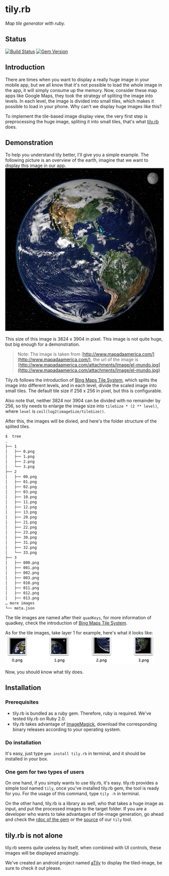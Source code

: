 # tily.rb
*Map tile generator with ruby.*

## Status
[![Build Status](https://travis-ci.org/void-main/tily.rb.png?branch=master)](https://travis-ci.org/void-main/tily.rb)
[![Gem Version](https://badge.fury.io/rb/tily.rb.png)](http://badge.fury.io/rb/tily.rb)

## Introduction
There are times when you want to display a really huge image in your mobile app, but we all know that it's not possible to load the whole image in the app, it will simply consume up the memory. Now, consider these map apps like Google Maps, they took the strategy of spliting the image into levels. In each level, the image is divided into small tiles, which makes it possible to load in your phone. Why can't we display huge images like this?

To implement the tile-based image display view, the very first step is preprocessing the huge image, spliting it into small tiles, that's what [tily.rb](https://github.com/void-main/tily.rb) does.

## Demonstration
To help you understand tily better, I'll give you a simple example. The following picture is an overview of the earth, imagine that we want to display this image in our app.
![el-mundo](imgs/el-mundo.jpg)

This size of this image is 3824 x 3904 in pixel. This image is not quite huge, but big enough for a demonstration.

>Note: The image is taken from [http://www.mapadaamerica.com/](http://www.mapadaamerica.com/), the url of the image is [http://www.mapadaamerica.com/attachments/Image/el-mundo.jpg](http://www.mapadaamerica.com/attachments/Image/el-mundo.jpg)

Tily.rb follows the introduction of [Bing Maps Tile System](http://msdn.microsoft.com/en-us/library/bb259689.aspx), which splits the image into different levels, and in each level, divide the scaled image into small tiles. The default tile size if 256 x 256 in pixel, but this is configurable. 

Also note that, neither 3824 nor 3904 can be divided with no remainder by 256, so tily needs to enlarge the image size into `tileSize * (2 ** level)`, where `level` is `ceil(log2(imageSize/tileSize))`. 

After this, the images will be divied, and here's the folder structure of the splited tiles.

```
$  tree
.
├── 1
│   ├── 0.png
│   ├── 1.png
│   ├── 2.png
│   └── 3.png
├── 2
│   ├── 00.png
│   ├── 01.png
│   ├── 02.png
│   ├── 03.png
│   ├── 10.png
│   ├── 11.png
│   ├── 12.png
│   ├── 13.png
│   ├── 20.png
│   ├── 21.png
│   ├── 22.png
│   ├── 23.png
│   ├── 30.png
│   ├── 31.png
│   ├── 32.png
│   └── 33.png
├── 3
│   ├── 000.png
│   ├── 001.png
│   ├── 002.png
│   ├── 003.png
│   ├── 010.png
│   ├── 011.png
│   ├── 012.png
│   ├── 013.png
… more images
└── meta.json
```

The tile images are named after their `quadKeys`, for more information of quadkey, check the introduction of [Bing Maps Tile System](http://msdn.microsoft.com/en-us/library/bb259689.aspx). 

As for the tile images, take layer 1 for example, here's what it looks like:
![Tile images of layer 1](imgs/tiles-of-layer1.png)

Now, you should know what tily does.

## Installation
### Prerequisites
- tily.rb is bundled as a ruby gem. Therefore, ruby is required. We've tested tily.rb on Ruby 2.0.
- tily.rb takes advantage of [ImageMagick](http://www.imagemagick.org/script/index.php), download the corresponding binary releases according to your operating system.

### Do installation
It's easy, just type `gem install tily.rb` in terminal, and it should be installed in your box.

### One gem for two types of users
On one hand, if you simply wants to use tily.rb, it's easy. tily.rb provides a simple tool named `tily`, once you've installed tily.rb gem, the tool is ready for you. For the usage of this command, type `tily -h` in terminal.

On the other hand, tily.rb is a library as well, who that takes a huge image as input, and put the processed images to the target folder. If you are a developer who wants to take advantages of tile-image generation, go ahead and check the [rdoc of the gem](http://rubydoc.info/gems/tily.rb/0.1.4/frames) or the [source](https://github.com/void-main/tily.rb/blob/master/bin/tily) of our `tily` tool.

## tily.rb is not alone
tily.rb seems quite useless by itself, when combined with UI controls, these images will be displayed amazingly.

We've created an android project named [aTily](https://github.com/void-main/aTily) to display the tiled-image, be sure to check it out please.
